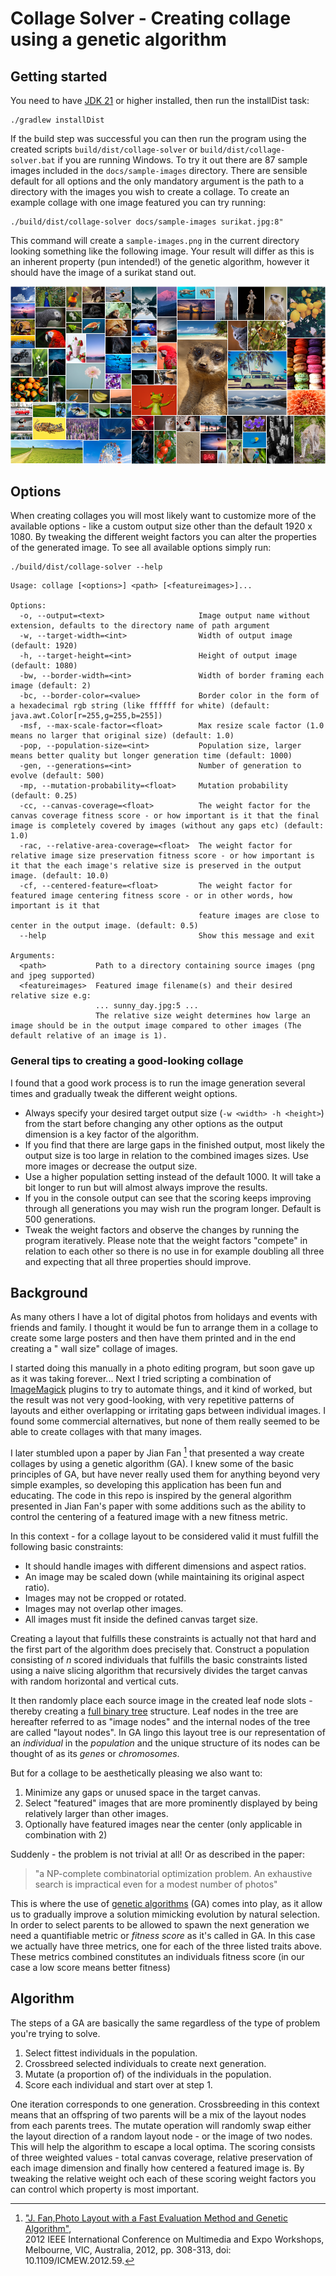 # Collage Solver - Creating collage using a genetic algorithm

## Getting started

You need to have [JDK 21](https://openjdk.org/) or higher installed, then run the installDist task:

```
./gradlew installDist
```

If the build step was successful you can then run the program using the created scripts ```build/dist/collage-solver```
or ```build/dist/collage-solver.bat``` if
you are running Windows. To try it out there are 87 sample images included in the ```docs/sample-images```  directory.
There are sensible default for all options and the only mandatory argument is the path to a directory
with the images you wish to create a collage. To create an example collage with one image featured you can try running:

```
./build/dist/collage-solver docs/sample-images surikat.jpg:8"
```

This command will create a  ```sample-images.png``` in the current directory looking something like the following image.
Your result will differ as this is an inherent property (pun intended!) of the genetic algorithm, however it should have the image of a
surikat stand out.

![Sample image output of collage-solver](docs/test-collage-output.png)

## Options

When creating collages you will most likely want to customize more of the available options - like a custom output size other
than the default 1920 x 1080. By tweaking the different weight factors you can alter the properties of the generated image.
To see all available options simply run:

```
./build/dist/collage-solver --help
```

```
Usage: collage [<options>] <path> [<featureimages>]...

Options:
  -o, --output=<text>                     Image output name without extension, defaults to the directory name of path argument
  -w, --target-width=<int>                Width of output image (default: 1920)
  -h, --target-height=<int>               Height of output image (default: 1080)
  -bw, --border-width=<int>               Width of border framing each image (default: 2)
  -bc, --border-color=<value>             Border color in the form of a hexadecimal rgb string (like ffffff for white) (default: java.awt.Color[r=255,g=255,b=255])
  -msf, --max-scale-factor=<float>        Max resize scale factor (1.0 means no larger that original size) (default: 1.0)
  -pop, --population-size=<int>           Population size, larger means better quality but longer generation time (default: 1000)
  -gen, --generations=<int>               Number of generation to evolve (default: 500)
  -mp, --mutation-probability=<float>     Mutation probability (default: 0.25)
  -cc, --canvas-coverage=<float>          The weight factor for the canvas coverage fitness score - or how important is it that the final image is completely covered by images (without any gaps etc) (default: 1.0)
  -rac, --relative-area-coverage=<float>  The weight factor for relative image size preservation fitness score - or how important is it that the each image's relative size is preserved in the output image. (default: 10.0)
  -cf, --centered-feature=<float>         The weight factor for featured image centering fitness score - or in other words, how important is it that
                                          feature images are close to center in the output image. (default: 0.5)
  --help                                  Show this message and exit

Arguments:
  <path>           Path to a directory containing source images (png and jpeg supported)
  <featureimages>  Featured image filename(s) and their desired relative size e.g:
                   ... sunny_day.jpg:5 ...
                   The relative size weight determines how large an image should be in the output image compared to other images (The default relative of an image is 1).
```

### General tips to creating a good-looking collage

I found that a good work process is to run the image generation several times and gradually tweak the different weight options.

- Always specify your desired target output size (```-w <width> -h <height>```) from the start before changing any other options as the
  output
  dimension is a key factor of the algorithm.
- If you find that there are large gaps in the finished output, most likely the output size is too large in relation to the combined images
  sizes. Use more images or decrease the output size.
- Use a higher population setting instead of the default 1000. It will take a bit longer to run but will almost always improve the results.
- If you in the console output can see that the scoring keeps improving through all generations you may wish run the program longer. Default
  is 500 generations.
- Tweak the weight factors and observe the changes by running the program iteratively. Please note that the weight factors "compete" in
  relation to each other so there is no use in for example doubling all three and expecting that all three properties should improve.

## Background

As many others I have a lot of digital photos from holidays and events with friends and family.
I thought it would be fun to arrange them in a collage to create some large posters and then have them printed and in the end creating a "
wall size" collage of images.

I started doing this manually in a photo editing program, but soon gave up as it was taking forever...
Next I tried scripting a combination of [ImageMagick](https://imagemagick.org/) plugins to try to automate things, and it kind of worked,
but the result was not
very good-looking, with very repetitive patterns of layouts and either overlapping or irritating gaps between individual images.
I found some commercial alternatives, but none of them really seemed to be able to create collages with that many images.

I later stumbled upon a paper by Jian Fan [^1] that presented a way create collages by using a genetic algorithm (GA). I knew some of the
basic principles of GA, but have never
really used them for anything beyond very simple examples, so developing this application has been fun and educating.
The code in this repo is inspired by the general algorithm presented in Jian Fan's paper with some additions such as the ability to control
the centering of a featured image with a new fitness metric.

In this context - for a collage layout to be considered valid it must fulfill the following basic constraints:

- It should handle images with different dimensions and aspect ratios.
- An image may be scaled down (while maintaining its original aspect ratio).
- Images may not be cropped or rotated.
- Images may not overlap other images.
- All images must fit inside the defined canvas target size.

Creating a layout that fulfills these constraints is actually not that hard and the first part of the algorithm does precisely that.
Construct a population consisting of *n* scored individuals that fulfills the basic constraints listed using a naive slicing algorithm that
recursively divides the target canvas with random horizontal and vertical cuts.

It then randomly place each source image in the created leaf node slots - thereby creating
a [full binary tree](https://en.wikipedia.org/wiki/Binary_tree)
structure.
Leaf nodes in the tree are hereafter referred to as "image nodes" and the internal nodes of the tree are called "layout nodes".
In GA lingo this layout tree is our representation of an *individual* in the *population* and the unique structure of its nodes can be
thought of as its
*genes* or *chromosomes*.

But for a collage to be aesthetically pleasing we also want to:

1. Minimize any gaps or unused space in the target canvas.
2. Select "featured" images that are more prominently displayed by being relatively larger than other images.
3. Optionally have featured images near the center (only applicable in combination with 2)

Suddenly - the problem is not trivial at all! Or as described in the paper:
> "a NP-complete combinatorial optimization problem. An
> exhaustive search is impractical even for a modest number of photos"

This is where the use of [genetic algorithms](https://en.wikipedia.org/wiki/Genetic_algorithm) (GA) comes into play, as it allow us to
gradually improve a solution mimicking evolution by natural selection. In order to select parents to be allowed to spawn the next generation
we need a quantifiable metric or *fitness score* as it's called in GA. In this case we actually have three metrics, one for each of the
three listed traits above.
These metrics combined constitutes an individuals fitness score (in our case a low score means better fitness)

## Algorithm

The steps of a GA are basically the same regardless of the type of problem you're trying to solve.

1. Select fittest individuals in the population.
2. Crossbreed selected individuals to create next generation.
3. Mutate (a proportion of) of the individuals in the population.
4. Score each individual and start over at step 1.

One iteration corresponds to one generation. Crossbreeding in this context means that an offspring
of two parents will be a mix of the layout nodes from each parents trees. The mutate operation will randomly swap either the layout
direction of a random layout node - or the image of two nodes. This will help the algorithm to escape a local optima.
The scoring consists of three weighted values - total canvas coverage, relative preservation of each image dimension and
finally how centered a featured image is. By tweaking the relative weight och each of these scoring weight factors you can control which
property is most important.

[^1]: ["J. Fan,Photo Layout with a Fast Evaluation Method and Genetic Algorithm"](https://ieeexplore.ieee.org/document/6266273),  
2012 IEEE International Conference on Multimedia and Expo Workshops, Melbourne, VIC, Australia, 2012, pp. 308-313,
doi: 10.1109/ICMEW.2012.59.



